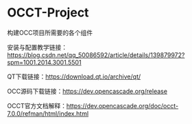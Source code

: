 # OCCT-Project
构建OCC项目所需要的各个组件

安装与配置教学链接：https://blog.csdn.net/qq_50086592/article/details/139879972?spm=1001.2014.3001.5501

QT下载链接：https://download.qt.io/archive/qt/

OCC源码下载链接：https://dev.opencascade.org/release

OCCT官方文档解释：https://dev.opencascade.org/doc/occt-7.0.0/refman/html/index.html
